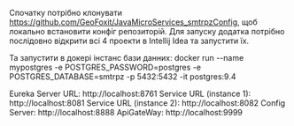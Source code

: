 Спочатку потрібно клонувати https://github.com/GeoFoxit/JavaMicroServices_smtrpzConfig, щоб локально встановити конфіг репозиторій.
Для запуску додатка потрібно послідовно відкрити всі 4 проекти в Intellij Idea та запустити їх.

Та запустити в докері інстанс бази данних:
docker run --name mypostgres -e POSTGRES_PASSWORD=postgres -e POSTGRES_DATABASE=smtrpz -p 5432:5432 -it postgres:9.4

Eureka Server URL: http://localhost:8761
Service URL (instance 1): http://localhost:8081
Service URL (instance 2): http://localhost:8082
Config Server: http://localhost:8888
ApiGateWay: http://localhost:9999
